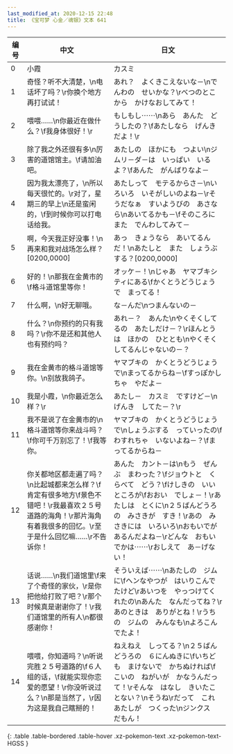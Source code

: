 ```yaml
---
last_modified_at: 2020-12-15 22:48
title: 《宝可梦 心金／魂银》文本 641
---
```

| 编号 | 中文 | 日文 |
| ---- | ---- | ---- |
| 0 | 小霞 | カスミ |
| 1 | 奇怪？听不大清楚，\n电话坏了吗？\r你换个地方再打试试！ | あれ？　よくきこえないな－\nでんわの　せいかな？\rべつのとこから　かけなおしてみて！ |
| 2 | 喂喂……\n你最近在做什么？\f我身体很好！\r | もしもし⋯⋯\nあら　あんた　どうしたの？\fあたしなら　げんきだよ！\r |
| 3 | 除了我之外还很有多\n厉害的道馆馆主。\f请加油吧。 | あたしの　ほかにも　つよい\nジムリ－ダ－は　いっぱい　いるよ？\fあんた　がんばりなよ－ |
| 4 | 因为我太漂亮了，\n所以每天很忙的。\r对了，星期三的早上\n还是蛮闲的，\f到时候你可以打电话给我。 | あたしって　モテるからさ－\nいろいろ　いそがしいのよね－\rそうだなぁ　すいようびの　あさなら\nあいてるかも－\fそのころに　また　でんわしてみて－ |
| 5 | 啊，今天我正好没事！\n再来和我对战场怎么样？[0200,0000] | あっ　きょうなら　あいてるんだ！\nあたしと　また　しょうぶする？[0200,0000] |
| 6 | 好的！\n那我在金黄市的\f格斗道馆里等你！ | オッケ－！\nじゃあ　ヤマブキシティにある\fかくとうどうじょうで　まってる！ |
| 7 | 什么啊，\n好无聊哦。 | な－んだ\nつまんないの－ |
| 8 | 什么？\n你预约的只有我吗？\r你不是还和其他人也有预约吗？ | あれ－？　あんた\nやくそくしてるの　あたしだけ－？\rほんとうは　ほかの　ひととも\nやくそく　してるんじゃないの－？ |
| 9 | 我在金黄市的格斗道馆等你。\n别放我鸽子。 | ヤマブキの　かくとうどうじょうで\nまってるからね－\fすっぽかしちゃ　やだよ－ |
| 10 | 我是小霞，\n你最近怎么样？\r | あたし－　カスミ　ですけど－\nげんき　してた－？\r |
| 11 | 我不是说了在金黄市的\n格斗道馆等你来战斗吗？\f你可千万别忘了！\f我等你。 | ヤマブキの　かくとうどうじょうで\nしょうぶする　っていったの\fわすれちゃ　いないよね－？\fまってるからね－ |
| 12 | 你关都地区都走遍了吗？\n比起城都来怎么样？\f肯定有很多地方\f景色不错吧！\r我最喜欢２５号道路的海角！\r那片海角有着我很多的回忆。\r至于是什么回忆嘛……\r不告诉你！ | あんた　カント－は\nもう　ぜんぶ　まわった？\fジョウトと　くらべて　どう？\fけしきの　いいところが\fおおい　でしょ－！\rあたしは　とくに\n２５ばんどうろの　みさきが　すき！\rあの　みさきには　いろいろ\nおもいでが　あるんだよね－\rどんな　おもいでかは⋯⋯\rおしえて　あ－げない！ |
| 13 | 话说……\n我们道馆里\f来了个奇怪的家伙，\r是你把他给打败了吧？\r那个时候真是谢谢你了！\r我们道馆里的所有人\n都很感谢你！ | そういえば⋯⋯\nあたしの　ジムに\fヘンなやつが　はいりこんでたけど\rあいつを　やっつけてくれたの\nあんた　なんだってね？\rあのときは　ありがとね！\rうちの　ジムの　みんなも\nよろこんでたよ！ |
| 14 | 喂喂，你知道吗？\n听说完胜２５号道路的\f６人组的话，\f就能实现你恋爱的愿望！\r你没听说过么？\n那是当然了，\r因为这是我自己瞎掰的！ | ねえねえ　しってる？\n２５ばんどうろの　６にんぬきに\fいちども　まけないで　かちぬければ\fこいの　ねがいが　かなうんだって！\rそんな　はなし　きいたことない？\nそうね\rだって　これ　あたしが　つくった\nジンクス　だもん！ |
{: .table .table-bordered .table-hover .xz-pokemon-text .xz-pokemon-text-HGSS }